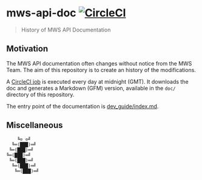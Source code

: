 # mws-api-doc [![CircleCI](https://circleci.com/gh/bizon/mws-api-doc.svg?style=svg)](https://circleci.com/gh/bizon/mws-api-doc)

> History of MWS API Documentation

## Motivation

The MWS API documentation often changes without notice from the MWS Team. The aim of this repository is to create an history of the modifications.

A [CircleCI job](https://github.com/bizon/mws-api-doc/blob/master/.circleci/config.yml) is executed every day at midnight (GMT). It downloads the doc and generates a Markdown (GFM) version, available in the `doc/` directory of this repository.

The entry point of the documentation is [dev_guide/index.md](https://github.com/bizon/mws-api-doc/blob/master/doc/en_FR/dev_guide/index.md).

## Miscellaneous

```
    ╚⊙ ⊙╝
  ╚═(███)═╝
 ╚═(███)═╝
╚═(███)═╝
 ╚═(███)═╝
  ╚═(███)═╝
   ╚═(███)═╝
```

